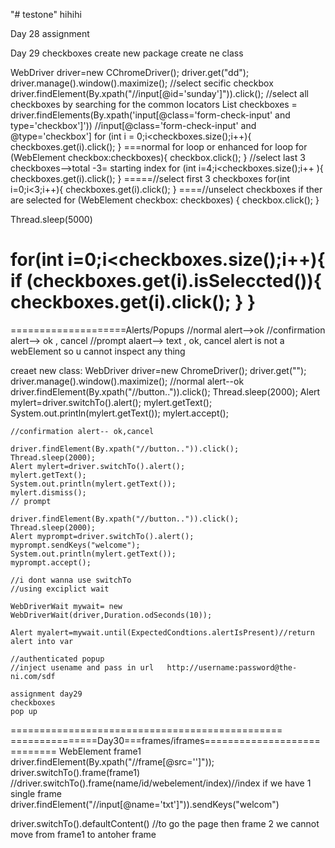 "# testone" 
hihihi

Day 28 assignment

Day 29 checkboxes
create new package 
create ne class

WebDriver driver=new CChromeDriver();
driver.get("dd");
driver.manage().window().maximize();
//select secific checkbox
driver.findElement(By.xpath("//input[@id='sunday']")).click();
//select all checkboxes by searching for the common locators
List <webElement> checkboxes = driver.findElements(By.xpath('input[@class='form-check-input' and type='checkbox']'))
//input[@class='form-check-input' and @type='checkbox']
for (int i = 0;i<checkboxes.size();i++){
checkboxes.get(i).click();
}
===normal for loop or enhanced for loop
for (WebElement checkbox:checkboxes){
checkbox.click();
}
//select last 3 checkboxes-->total -3= starting index
for (int i=4;i<checkboxes.size();i++ ){
checkboxes.get(i).click();
}
=====//select first 3 checkboxes
for(int i=0;i<3;i++){
checkboxes.get(i).click();
}
====//unselect checkboxes if ther are selected
for (WebElement checkbox: checkboxes)
{
checkbox.click();
}

Thread.sleep(5000)

for(int i=0;i<checkboxes.size();i++){
if (checkboxes.get(i).isSeleccted()){
checkboxes.get(i).click();
}
}
============================
====================Alerts/Popups
//normal alert-->ok
//confirmation alert--> ok , cancel
//prompt alaert--> text , ok, cancel
alert is not a webElement so u cannot inspect any thing

creaet new class:
	WebDriver driver=new ChromeDriver();
	driver.get("");
	driver.manage().window().maximize();
	//normal alert--ok
	driver.findElement(By.xpath("//button..")).click();
	Thread.sleep(2000);
	Alert mylert=driver.switchTo().alert();
	mylert.getText();
	System.out.println(mylert.getText());
	mylert.accept();
	
	//confirmation alert-- ok,cancel
	
	driver.findElement(By.xpath("//button..")).click();
	Thread.sleep(2000);
	Alert mylert=driver.switchTo().alert();
	mylert.getText();
	System.out.println(mylert.getText());
	mylert.dismiss();
	// prompt
	
	driver.findElement(By.xpath("//button..")).click();
	Thread.sleep(2000);
	Alert myprompt=driver.switchTo().alert();
	myprompt.sendKeys("welcome");
	System.out.println(mylert.getText());
	myprompt.accept();
	
	//i dont wanna use switchTo 
	//using exciplict wait 
	
	WebDriverWait mywait= new WebDriverWait(driver,Duration.odSeconds(10));
	
	Alert myalert=mywait.until(ExpectedCondtions.alertIsPresent)//return alert into var
	
	//authenticated popup
	//inject usename and pass in url   http://username:password@the-ni.com/sdf
	
	assignment day29 
	checkboxes
	pop up
	
	
===============================================	
===============Day30===frames/iframes============================
WebElement frame1 driver.findElement(By.xpath("//frame[@src='']"));
driver.switchTo().frame(frame1)
//driver.switchTo().frame(name/id/webelement/index)//index if we have 1 single frame
driver.findElement("//input[@name='txt']")).sendKeys("welcom")


driver.switchTo().defaultContent() //to go the page then frame 2 we cannot move from frame1 to antoher frame
